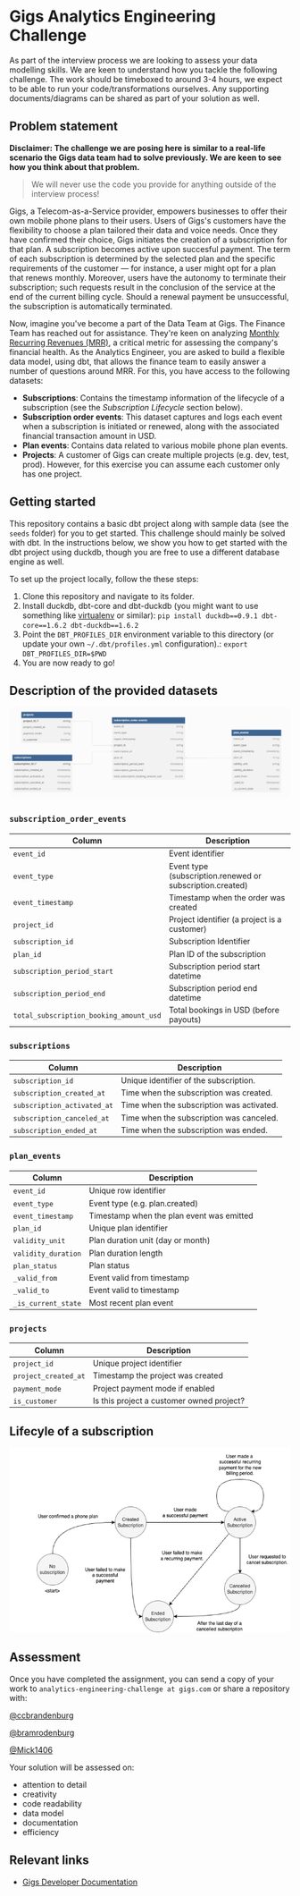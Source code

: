 # Gigs Analytics Engineering Challenge
As part of the interview process we are looking to assess your data modelling skills. We are keen to understand how you tackle the following challenge. The work should be timeboxed to around 3-4 hours, we expect to be able to run your code/transformations ourselves. Any supporting documents/diagrams can be shared as part of your solution as well.

## Problem statement
**Disclaimer: The challenge we are posing here is similar to a real-life scenario the Gigs data team had to solve previously. We are keen to see how you think about that problem.**
> We will never use the code you provide for anything outside of the interview process!

Gigs, a Telecom-as-a-Service provider, empowers businesses to offer their own mobile phone plans to their users. Users of Gigs's customers have the flexibility to choose a plan tailored their data and voice needs. Once they have confirmed their choice, Gigs initiates the creation of a subscription for that plan. A subscription becomes active upon succesful payment. The term of each subscription is determined by the selected plan and the specific requirements of the customer — for instance, a user might opt for a plan that renews monthly. Moreover, users have the autonomy to terminate their subscription; such requests result in the conclusion of the service at the end of the current billing cycle. Should a renewal payment be unsuccessful, the subscription is automatically terminated.

Now, imagine you've become a part of the Data Team at Gigs. The Finance Team has reached out for assistance. They're keen on analyzing [Monthly Recurring Revenues (MRR)](https://en.wikipedia.org/wiki/Revenue_stream#Recurring_revenue), a critical metric for assessing the company's financial health. As the Analytics Engineer, you are asked to build a flexible data model, using dbt, that allows the finance team to easily answer a number of questions around MRR. For this, you have access to the following datasets:

- **Subscriptions**: Contains the timestamp information of the lifecycle of a subscription (see the *Subscription Lifecycle* section below).
- **Subscription order events**: This dataset captures and logs each event when a subscription is initiated or renewed, along with the associated financial transaction amount in USD.
- **Plan events**: Contains data related to various mobile phone plan events.
- **Projects**: A customer of Gigs can create multiple projects (e.g. dev, test, prod). However, for this exercise you can assume each customer only has one project.

## Getting started
This repository contains a basic dbt project along with sample data (see the `seeds` folder) for you to get started. This challenge should
mainly be solved with dbt. In the instructions below, we show you how to get started with the dbt project using duckdb, though you
are free to use a different database engine as well.

To set up the project locally, follow the these steps:
1. Clone this repository and navigate to its folder.
2. Install duckdb, dbt-core and dbt-duckdb (you might want to use something like [virtualenv](https://virtualenv.pypa.io/en/latest/) or similar):
   `pip install duckdb==0.9.1 dbt-core==1.6.2 dbt-duckdb==1.6.2`
3. Point the `DBT_PROFILES_DIR` environment variable to this directory (or update your own `~/.dbt/profiles.yml` configuration).:
   `export DBT_PROFILES_DIR=$PWD`
4. You are now ready to go!

## Description of the provided datasets
![Overview of datasets.](datasets.png)

### `subscription_order_events`

| Column                              | Description                                            |
|-------------------------------------|--------------------------------------------------------|
| `event_id`                          | Event identifier                                       |
| `event_type`                        | Event type (subscription.renewed or subscription.created)|
| `event_timestamp`                   | Timestamp when the order was created                   |
| `project_id`                        | Project identifier (a project is a customer)           |
| `subscription_id`                   | Subscription Identifier                                |
| `plan_id`                           | Plan ID of the subscription                            |
| `subscription_period_start`         | Subscription period start datetime                     |
| `subscription_period_end`           | Subscription period end datetime                       |
| `total_subscription_booking_amount_usd` | Total bookings in USD (before payouts)              |

### `subscriptions`

| Column                        | Description                                     |
|-------------------------------|-------------------------------------------------|
| `subscription_id`             | Unique identifier of the subscription.         |
| `subscription_created_at`     | Time when the subscription was created.        |
| `subscription_activated_at`   | Time when the subscription was activated.      |
| `subscription_canceled_at`    | Time when the subscription was canceled.       |
| `subscription_ended_at`       | Time when the subscription was ended.          |

### `plan_events`

| Column                | Description                                       |
|-----------------------|---------------------------------------------------|
| `event_id`            | Unique row identifier                             |
| `event_type`          | Event type (e.g. plan.created)                    |
| `event_timestamp`     | Timestamp when the plan event was emitted         |
| `plan_id`             | Unique plan identifier                            |
| `validity_unit`       | Plan duration unit (day or month)                 |
| `validity_duration`   | Plan duration length                              |
| `plan_status`         | Plan status                                       |
| `_valid_from`         | Event valid from timestamp                        |
| `_valid_to`           | Event valid to timestamp                          |
| `_is_current_state`   | Most recent plan event                            |

### `projects`

| Column                  | Description                                          |
|-------------------------|------------------------------------------------------|
| `project_id`            | Unique project identifier                            |
| `project_created_at`    | Timestamp the project was created                    |
| `payment_mode`          | Project payment mode if enabled                      |
| `is_customer`           | Is this project a customer owned project?            |

## Lifecyle of a subscription
![Lifecyle of a subscription.](subscription-lifecycle.png)

## Assessment
Once you have completed the assignment, you can send a copy of your work to `analytics-engineering-challenge at gigs.com` or share a repository with:

[@ccbrandenburg](https://www.github.com/ccbrandenburg)

[@bramrodenburg](https://www.github.com/bramrodenburg)

[@Mick1406](https://www.github.com/Mick1406)


Your solution will be assessed on:
- attention to detail
- creativity
- code readability
- data model
- documentation
- efficiency

## Relevant links

- [Gigs Developer Documentation](https://developers.gigs.com/)
